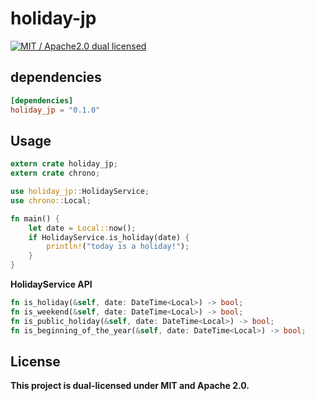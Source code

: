 # holiday-jp
[![MIT / Apache2.0 dual licensed](https://img.shields.io/badge/dual%20license-MIT%20/%20Apache%202.0-blue.svg)](./license-mit.md)

## dependencies
```toml
[dependencies]
holiday_jp = "0.1.0"
```

## Usage
```rust
extern crate holiday_jp;
extern crate chrono;

use holiday_jp::HolidayService;
use chrono::Local;

fn main() {
    let date = Local::now();
    if HolidayService.is_holiday(date) {
        println!("today is a holiday!");
    }
}
```

**HolidayService API**
```rust
fn is_holiday(&self, date: DateTime<Local>) -> bool;
fn is_weekend(&self, date: DateTime<Local>) -> bool;
fn is_public_holiday(&self, date: DateTime<Local>) -> bool;
fn is_beginning_of_the_year(&self, date: DateTime<Local>) -> bool;
```

## License
**This project is dual-licensed under MIT and Apache 2.0.**

